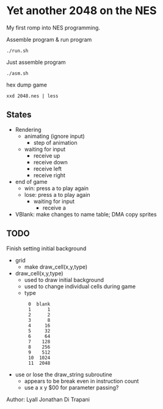 Yet another 2048 on the NES
===========================

My first romp into NES programming.

Assemble program & run program

    ./run.sh

Just assemble program

    ./asm.sh

hex dump game

    xxd 2048.nes | less

States
------

- Rendering
    - animating (ignore input)
        - step of animation
    - waiting for input
        - receive up
        - receive down
        - receive left
        - receive right
- end of game
    - win: press a to play again
    - lose: press a to play again
        - waiting for input
            - receive a
- VBlank:  make changes to name table; DMA copy sprites


TODO
-----
Finish setting initial background
- grid
    - make draw_cell(x,y,type)
- draw_cell(x,y,type)
    - used to draw initial background
    - used to change individual cells during game
    - type

```
        0  blank
        1      1
        2      2
        3      8
        4     16
        5     32
        6     64
        7    128
        8    256
        9    512
        10  1024
        11  2048
```


- use or lose the draw_string subroutine
    - appears to be break even in instruction count
    - use a x y $00 for parameter passing?


Author:  Lyall Jonathan Di Trapani
